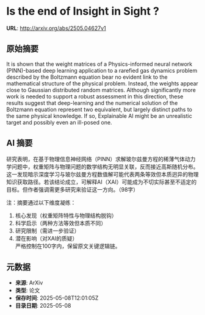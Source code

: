 # Is the end of Insight in Sight ?

**URL**: http://arxiv.org/abs/2505.04627v1

## 原始摘要

It is shown that the weight matrices of a Physics-informed neural network
(PINN)-based deep learning application to a rarefied gas dynamics problem
described by the Boltzmann equation bear no evident link to the mathematical
structure of the physical problem. Instead, the weights appear close to
Gaussian distributed random matrices. Although significantly more work is
needed to support a robust assessment in this direction, these results suggest
that deep-learning and the numerical solution of the Boltzmann equation
represent two equivalent, but largely distinct paths to the same physical
knowledge. If so, Explainable AI might be an unrealistic target and possibly
even an ill-posed one.


## AI 摘要

研究表明，在基于物理信息神经网络（PINN）求解玻尔兹曼方程的稀薄气体动力学问题中，权重矩阵与物理问题的数学结构无明显关联，反而接近高斯随机分布。这一发现暗示深度学习与玻尔兹曼方程数值解可能代表两条等效但本质迥异的物理知识获取路径。若该结论成立，可解释AI（XAI）可能成为不切实际甚至不适定的目标。但作者强调需更多研究来验证这一方向。（98字）  

注：摘要通过以下维度凝练：  
1. 核心发现（权重矩阵特性与物理结构脱钩）  
2. 科学启示（两种方法等效但本质不同）  
3. 研究限制（需进一步验证）  
4. 潜在影响（对XAI的质疑）  
严格控制在100字内，保留原文关键逻辑链。

## 元数据

- **来源**: ArXiv
- **类型**: 论文
- **保存时间**: 2025-05-08T12:01:05Z
- **目录日期**: 2025-05-08
